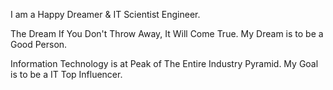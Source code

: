 I am a Happy Dreamer & IT Scientist Engineer.

The Dream If You Don't Throw Away, It Will Come True. My Dream is to be a Good Person. 

Information Technology is at Peak of The Entire Industry Pyramid. My Goal is to be a IT Top Influencer. 
